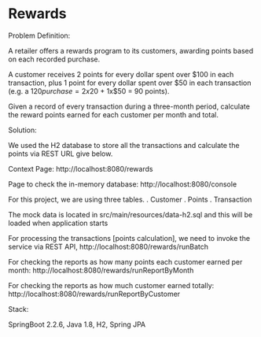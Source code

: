 # Rewards

Problem Definition:

A retailer offers a rewards program to its customers, awarding points based on each recorded purchase. 
 
A customer receives 2 points for every dollar spent over $100 in each transaction, plus 1 point for every dollar spent over $50 in each transaction 
(e.g. a $120 purchase = 2x$20 + 1x$50 = 90 points).
 
Given a record of every transaction during a three-month period, calculate the reward points earned for each customer per month and total.

Solution:

We used the H2 database to store all the transactions and calculate the points via REST URL give below.

Context Page: http://localhost:8080/rewards

Page to check the in-memory database: http://localhost:8080/console

For this project, we are using three tables. 
  . Customer
  . Points
  . Transaction

The mock data is located in src/main/resources/data-h2.sql and this will be loaded when application starts

For processing the transactions [points calculation], we need to invoke the service via REST API, http://localhost:8080/rewards/runBatch

For checking the reports as how many points each customer earned per month: http://localhost:8080/rewards/runReportByMonth

For checking the reports as how much customer earned totally: http://localhost:8080/rewards/runReportByCustomer

Stack:

SpringBoot 2.2.6, Java 1.8, H2, Spring JPA
